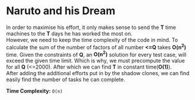 # Naruto and his Dream

In order to maximise his effort, it only makes sense to send the **T** time machines to the **T** days he has worked the most on.\
However, we need to keep the time complexity of the code in mind. To calculate the sum of the number of factors of all number **<=Q** takes **O(n<sup>2</sup>)** time. Given the constraints of **Q**, an **O(n<sup>2</sup>)** solution for every test case, will exceed the given time limit.
Which is why, we must precompute the value for all **Q** (<=2000). After which we can find **T** in constant time(**O(1)**).\
After adding the additional efforts put in by the shadow clones, we can find easily find the number of tasks he can complete.

**Time Complexity:** `O(n)`